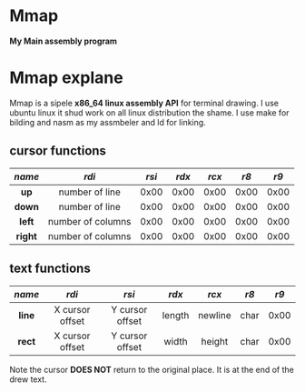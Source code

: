 # Mmap 
**My Main assembly program**

# Mmap explane

Mmap is a sipele **x86_64 linux assembly API** for terminal drawing.
I use ubuntu linux it shud work on all linux distribution the shame. 
I use make for bilding and nasm as my assmbeler and ld for linking.


## cursor functions


| *name* | *rdi* | *rsi* | *rdx* | *rcx* | *r8* | *r9* |
|  :--:  |  :-:  |  :-:  |  :-:  |  :-:  | :--: | :--: | 
| **up** | number of line | 0x00 | 0x00 | 0x00 | 0x00 | 0x00 |
| **down** | number of line | 0x00 | 0x00 | 0x00 | 0x00 | 0x00 |
| **left** | number of columns | 0x00 | 0x00 | 0x00 | 0x00 | 0x00 |
| **right** | number of columns | 0x00 | 0x00 | 0x00 | 0x00 | 0x00 |

## text functions

| *name* | *rdi* | *rsi* | *rdx* | *rcx* | *r8* | *r9* |
| :--: | :--: | :--: | :--: | :--: | :--: | :--: | 
| **line**  | X cursor offset | Y cursor offset | length | newline | char | 0x00 |
| **rect** | X cursor offset | Y cursor offset | width | height | char | 0x00 |

Note the cursor **DOES NOT** return to the original place.
It is at the end of the drew text.


